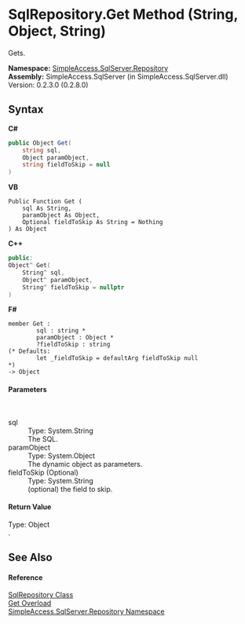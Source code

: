 # SqlRepository.Get Method (String, Object, String)
 

Gets.

**Namespace:**&nbsp;<a href="7ca62ec4-9e1e-7797-72d1-08cdad8b8511">SimpleAccess.SqlServer.Repository</a><br />**Assembly:**&nbsp;SimpleAccess.SqlServer (in SimpleAccess.SqlServer.dll) Version: 0.2.3.0 (0.2.8.0)

## Syntax

**C#**<br />
``` C#
public Object Get(
	string sql,
	Object paramObject,
	string fieldToSkip = null
)
```

**VB**<br />
``` VB
Public Function Get ( 
	sql As String,
	paramObject As Object,
	Optional fieldToSkip As String = Nothing
) As Object
```

**C++**<br />
``` C++
public:
Object^ Get(
	String^ sql, 
	Object^ paramObject, 
	String^ fieldToSkip = nullptr
)
```

**F#**<br />
``` F#
member Get : 
        sql : string * 
        paramObject : Object * 
        ?fieldToSkip : string 
(* Defaults:
        let _fieldToSkip = defaultArg fieldToSkip null
*)
-> Object 

```


#### Parameters
&nbsp;<dl><dt>sql</dt><dd>Type: System.String<br />The SQL.</dd><dt>paramObject</dt><dd>Type: System.Object<br />The dynamic object as parameters.</dd><dt>fieldToSkip (Optional)</dt><dd>Type: System.String<br />(optional) the field to skip.</dd></dl>

#### Return Value
Type: Object<br />.

## See Also


#### Reference
<a href="0ff2b0ef-5784-3948-375a-e5aebc484660">SqlRepository Class</a><br /><a href="34ba0667-340a-d99f-8603-5655f9c3e2e7">Get Overload</a><br /><a href="7ca62ec4-9e1e-7797-72d1-08cdad8b8511">SimpleAccess.SqlServer.Repository Namespace</a><br />